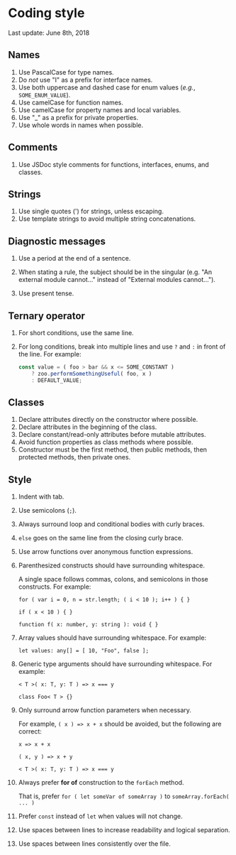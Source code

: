 # Coding style

Last update: June 8th, 2018

## Names

1. Use PascalCase for type names.
2. Do *not* use "I" as a prefix for interface names.
3. Use both uppercase and dashed case for enum values (*e.g.*, `SOME_ENUM_VALUE`).
4. Use camelCase for function names.
5. Use camelCase for property names and local variables.
6. Use "_" as a prefix for private properties.
7. Use whole words in names when possible.


## Comments

1. Use JSDoc style comments for functions, interfaces, enums, and classes.


## Strings

1. Use single quotes (') for strings, unless escaping.
2. Use template strings to avoid multiple string concatenations.

## Diagnostic messages

1. Use a period at the end of a sentence.

1. When stating a rule, the subject should be in the singular (e.g. "An external module cannot..." instead of "External modules cannot...").

1. Use present tense.


## Ternary operator

1. For short conditions, use the same line.

1. For long conditions, break into multiple lines and use `?` and `:` in front of the line. For example:

    ```js
    const value = ( foo > bar && x <= SOME_CONSTANT )
        ? zoo.performSomethingUseful( foo, x )
        : DEFAULT_VALUE;
    ```


## Classes

1. Declare attributes directly on the constructor where possible.
1. Declare attributes in the beginning of the class.
1. Declare constant/read-only attributes before mutable attributes.
1. Avoid function properties as class methods where possible.
1. Constructor must be the first method, then public methods, then protected methods, then private ones.

## Style

1. Indent with tab.

1. Use semicolons (`;`).

1. Always surround loop and conditional bodies with curly braces.

1. `else` goes on the same line from the closing curly brace.

1. Use arrow functions over anonymous function expressions.

1. Parenthesized constructs should have surrounding whitespace.

    A single space follows commas, colons, and semicolons in those constructs. For example:

    `for ( var i = 0, n = str.length; ( i < 10 ); i++ ) { }`

    `if ( x < 10 ) { }`

    `function f( x: number, y: string ): void { }`

1. Array values should have surrounding whitespace. For example:

    `let values: any[] = [ 10, "Foo", false ];`

1. Generic type arguments should have surrounding whitespace. For example:

    `< T >( x: T, y: T ) => x === y`

    `class Foo< T > {}`

1. Only surround arrow function parameters when necessary.

    For example, `( x ) => x + x` should be avoided, but the following are correct:

    `x => x + x`

    `( x, y ) => x + y`

    `< T >( x: T, y: T ) => x === y`

1. Always prefer **for of** construction to the `forEach` method.

    That is, prefer `for ( let someVar of someArray )` to `someArray.forEach( ... )`

1. Prefer `const` instead of `let` when values will not change.

1. Use spaces between lines to increase readability and logical separation.

1. Use spaces between lines consistently over the file.
